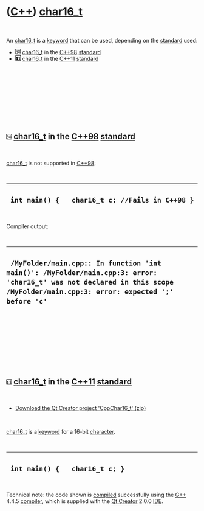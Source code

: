 



 

 

 

 

 

([C++](Cpp.md)) [char16\_t](CppChar16_t.md)
=============================================

 

An [char16\_t](CppChar16_t.md) is a [keyword](CppKeyword.md) that can
be used, depending on the [standard](CppStandard.md) used:

-   ![C++98](PicCpp98.png) [char16\_t](CppChar16_t.md) in the
    [C++98](Cpp98.md) [standard](CppStandard.md)
-   ![C++11](PicCpp11.png) [char16\_t](CppChar16_t.md) in the
    [C++11](Cpp11.md) [standard](CppStandard.md)

 

 

 

 

 

![C++98](PicCpp98.png) [char16\_t](CppChar16_t.md) in the [C++98](Cpp98.md) [standard](CppStandard.md)
---------------------------------------------------------------------------------------------------------

 

[char16\_t](CppChar16_t.md) is not supported in [C++98](Cpp98.md):

 

  --------------------------------------------------
  ` int main() {   char16_t c; //Fails in C++98 }`
  --------------------------------------------------

 

Compiler output:

 

  -------------------------------------------------------------------------------------------------------------------------------------------------------------------------------
  ` /MyFolder/main.cpp:: In function 'int main()': /MyFolder/main.cpp:3: error: 'char16_t' was not declared in this scope /MyFolder/main.cpp:3: error: expected ';' before 'c'`
  -------------------------------------------------------------------------------------------------------------------------------------------------------------------------------

 

 

 

 

 

![C++11](PicCpp11.png) [char16\_t](CppChar16_t.md) in the [C++11](Cpp11.md) [standard](CppStandard.md)
---------------------------------------------------------------------------------------------------------

 

-   [Download the Qt Creator project
    'CppChar16\_t' (zip)](CppChar16_t.zip)

 

[char16\_t](CppChar16_t.md) is a [keyword](CppKeyword.md) for a 16-bit
[character](CppChar.md).

 

  ---------------------------------
  ` int main() {   char16_t c; }`
  ---------------------------------

 

Technical note: the code shown is [compiled](CppCompile.md)
successfully using the [G++](CppGpp.md) 4.4.5
[compiler](CppCompiler.md), which is supplied with the [Qt
Creator](CppQtCreator.md) 2.0.0 [IDE](CppIde.md).

 

 

 

 

 





 



